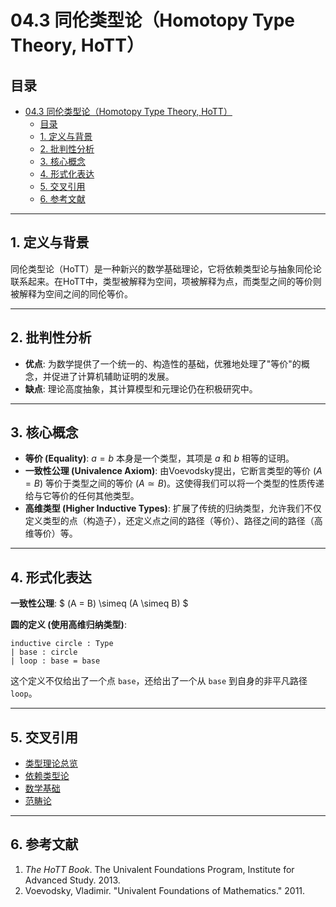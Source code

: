 # 04.3 同伦类型论（Homotopy Type Theory, HoTT）

## 目录

- [04.3 同伦类型论（Homotopy Type Theory, HoTT）](#043-同伦类型论homotopy-type-theory-hott)
  - [目录](#目录)
  - [1. 定义与背景](#1-定义与背景)
  - [2. 批判性分析](#2-批判性分析)
  - [3. 核心概念](#3-核心概念)
  - [4. 形式化表达](#4-形式化表达)
  - [5. 交叉引用](#5-交叉引用)
  - [6. 参考文献](#6-参考文献)

---

## 1. 定义与背景

同伦类型论（HoTT）是一种新兴的数学基础理论，它将依赖类型论与抽象同伦论联系起来。在HoTT中，类型被解释为空间，项被解释为点，而类型之间的等价则被解释为空间之间的同伦等价。

---

## 2. 批判性分析

-   **优点**: 为数学提供了一个统一的、构造性的基础，优雅地处理了"等价"的概念，并促进了计算机辅助证明的发展。
-   **缺点**: 理论高度抽象，其计算模型和元理论仍在积极研究中。

---

## 3. 核心概念

-   **等价 (Equality)**: $a = b$ 本身是一个类型，其项是 $a$ 和 $b$ 相等的证明。
-   **一致性公理 (Univalence Axiom)**: 由Voevodsky提出，它断言类型的等价 $(A = B)$ 等价于类型之间的等价 $(A \simeq B)$。这使得我们可以将一个类型的性质传递给与它等价的任何其他类型。
-   **高维类型 (Higher Inductive Types)**: 扩展了传统的归纳类型，允许我们不仅定义类型的点（构造子），还定义点之间的路径（等价）、路径之间的路径（高维等价）等。

---

## 4. 形式化表达

**一致性公理**:
$ (A = B) \simeq (A \simeq B) $

**圆的定义 (使用高维归纳类型)**:
```lean
inductive circle : Type
| base : circle
| loop : base = base
```
这个定义不仅给出了一个点 `base`，还给出了一个从 `base` 到自身的非平凡路径 `loop`。

---

## 5. 交叉引用

-   [类型理论总览](./README.md)
-   [依赖类型论](./04.2_Dependent_Type_Theory.md)
-   [数学基础](../02_Mathematical_Foundations/README.md)
-   [范畴论](../02_Mathematical_Foundations/02_Category_Theory/README.md)

---

## 6. 参考文献

1.  *The HoTT Book*. The Univalent Foundations Program, Institute for Advanced Study. 2013.
2.  Voevodsky, Vladimir. "Univalent Foundations of Mathematics." 2011. 